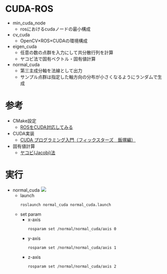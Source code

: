 # CUDA-ROS
- min_cuda_node
    - rosにおけるcudaノードの最小構成
- cv_cuda
    - OpenCV×ROS×CUDAの環境構成
- eigen_cuda
    - 任意の数の点群を入力にして共分散行列を計算
    - ヤコビ法で固有ベクトル・固有値計算
- normal_cuda
    - 第三主成分軸を法線として出力
    - サンプル点群は指定した軸方向の分布が小さくなるようにランダムで生成
# 参考
- CMake設定
    - [ROSをCUDA対応してみる](https://ipx.hatenablog.com/entry/2018/05/21/102659)
- CUDA実装
    - [CUDA プログラミング入門（フィックスターズ　飯塚編）](https://www.youtube.com/watch?v=dnuACytuVsU)
- 固有値計算
    - [ヤコビ(Jacobi)法](http://www.slis.tsukuba.ac.jp/~fujisawa.makoto.fu/cgi-bin/wiki/index.php?%B8%C7%CD%AD%C3%CD/%B8%C7%CD%AD%A5%D9%A5%AF%A5%C8%A5%EB#he7a28c3)

# 実行
- normal_cuda
    ![](readme_image/normal_cuda.gif)
    - launch
        ```
        roslaunch normal_cuda normal_cuda.launch
        ```
    - set param
        - x-axis
            ```
            rosparam set /normal/normal_cuda/axis 0
            ```
        - y-axis
            ```
            rosparam set /normal/normal_cuda/axis 1
            ```
        - z-axis
            ```
            rosparam set /normal/normal_cuda/axis 2
            ```